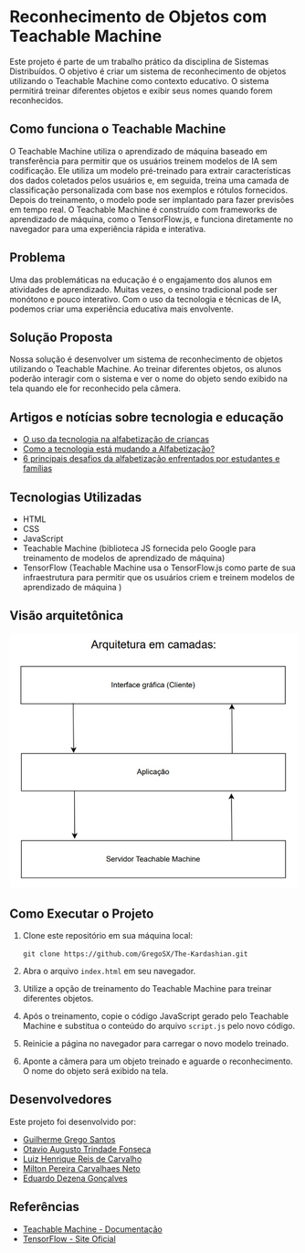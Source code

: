 # Reconhecimento de Objetos com Teachable Machine

Este projeto é parte de um trabalho prático da disciplina de Sistemas Distribuídos. O objetivo é criar um sistema de reconhecimento de objetos utilizando o Teachable Machine como contexto educativo. O sistema permitirá treinar diferentes objetos e exibir seus nomes quando forem reconhecidos.

## Como funciona o Teachable Machine

O Teachable Machine utiliza o aprendizado de máquina baseado em transferência para permitir que os usuários treinem modelos de IA sem codificação. Ele utiliza um modelo pré-treinado para extrair características dos dados coletados pelos usuários e, em seguida, treina uma camada de classificação personalizada com base nos exemplos e rótulos fornecidos. Depois do treinamento, o modelo pode ser implantado para fazer previsões em tempo real. O Teachable Machine é construído com frameworks de aprendizado de máquina, como o TensorFlow.js, e funciona diretamente no navegador para uma experiência rápida e interativa.

## Problema

Uma das problemáticas na educação é o engajamento dos alunos em atividades de aprendizado. Muitas vezes, o ensino tradicional pode ser monótono e pouco interativo. Com o uso da tecnologia e técnicas de IA, podemos criar uma experiência educativa mais envolvente.

## Solução Proposta

Nossa solução é desenvolver um sistema de reconhecimento de objetos utilizando o Teachable Machine. Ao treinar diferentes objetos, os alunos poderão interagir com o sistema e ver o nome do objeto sendo exibido na tela quando ele for reconhecido pela câmera.
    
## Artigos e notícias sobre tecnologia e educação
- [O uso da tecnologia na alfabetização de crianças](https://www.lume.ufrgs.br/bitstream/handle/10183/133993/000979696.pdf?sequenc)
- [Como a tecnologia está mudando a Alfabetização?](https://novaescola.org.br/conteudo/18353/como-a-tecnologia-esta-mudando-a-alfabetizacao)
- [6 principais desafios da alfabetização enfrentados por estudantes e famílias](https://escoladainteligencia.com.br/blog/desafios-da-alfabetizacao/)


## Tecnologias Utilizadas

- HTML
- CSS
- JavaScript
- Teachable Machine (biblioteca JS fornecida pelo Google para treinamento de modelos de aprendizado de máquina)
- TensorFlow (Teachable Machine usa o TensorFlow.js como parte de sua infraestrutura para permitir que os usuários criem e treinem modelos de aprendizado de máquina )  

## Visão arquitetônica

![Visão arquitetônica](/img.jpeg)

## Como Executar o Projeto

1. Clone este repositório em sua máquina local:

    `git clone https://github.com/GregoSX/The-Kardashian.git`


2. Abra o arquivo `index.html` em seu navegador.

3. Utilize a opção de treinamento do Teachable Machine para treinar diferentes objetos.

4. Após o treinamento, copie o código JavaScript gerado pelo Teachable Machine e substitua o conteúdo do arquivo `script.js` pelo novo código.

5. Reinicie a página no navegador para carregar o novo modelo treinado.

6. Aponte a câmera para um objeto treinado e aguarde o reconhecimento. O nome do objeto será exibido na tela.

## Desenvolvedores
Este projeto foi desenvolvido por:

- [Guilherme Grego Santos](https://github.com/GregoSX)
- [Otavio Augusto Trindade Fonseca](https://github.com/ootaviofonseca)
- [Luiz Henrique Reis de Carvalho](https://github.com/Luiziki)
- [Milton Pereira Carvalhaes Neto](https://github.com/notlimneto)
- [Eduardo Dezena Gonçalves](https://github.com/Dezena14)

## Referências

- [Teachable Machine - Documentação](https://teachablemachine.withgoogle.com/)
- [TensorFlow - Site Oficial](https://www.tensorflow.org/?hl=pt-br)

